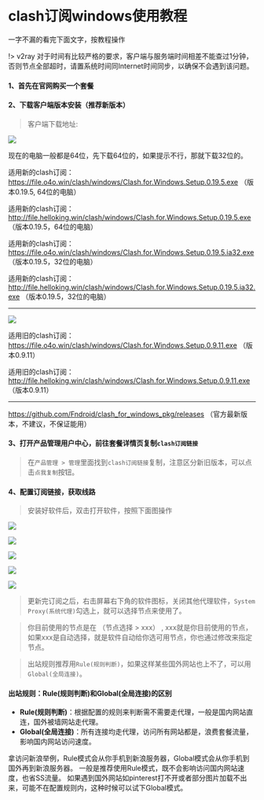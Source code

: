 # clash订阅windows使用教程

一字不漏的看完下面文字，按教程操作

!> v2ray 对于时间有比较严格的要求，客户端与服务端时间相差不能查过1分钟，否则节点全部超时，请置系统时间同Internet时间同步，以确保不会遇到该问题。
#### 1、首先在官网购买一个套餐

<!-- https://kingfast.cc/buy

如果上面的网址打不开看下面的教程：

https://www.zybuluo.com/hellozubuluo/note/1728024 -->

#### 2、下载客户端版本安装（推荐新版本）

> 客户端下载地址:

![](/img/new-clash.png)

现在的电脑一般都是64位，先下载64位的，如果提示不行，那就下载32位的。

适用新的clash订阅： https://file.o4o.win/clash/windows/Clash.for.Windows.Setup.0.19.5.exe （版本0.19.5, 64位的电脑）

适用新的clash订阅： http://file.helloking.win/clash/windows/Clash.for.Windows.Setup.0.19.5.exe （版本0.19.5，64位的电脑）

适用新的clash订阅： https://file.o4o.win/clash/windows/Clash.for.Windows.Setup.0.19.5.ia32.exe （版本0.19.5，32位的电脑）

适用新的clash订阅： http://file.helloking.win/clash/windows/Clash.for.Windows.Setup.0.19.5.ia32.exe （版本0.19.5，32位的电脑）

---
![](/img/old-clash.png)

适用旧的clash订阅：https://file.o4o.win/clash/windows/Clash.for.Windows.Setup.0.9.11.exe （版本0.9.11）

适用旧的clash订阅：http://file.helloking.win/clash/windows/Clash.for.Windows.Setup.0.9.11.exe （版本0.9.11）

---

https://github.com/Fndroid/clash_for_windows_pkg/releases （官方最新版本，不建议，不保证能用）



#### 3、打开产品管理用户中心，前往套餐详情页复制`clash订阅链接`

> 在`产品管理 > 管理`里面找到`clash订阅链接`复制，注意区分新旧版本，可以点击`点我复制`按钮。

#### 4、配置订阅链接，获取线路

> 安装好软件后，双击打开软件，按照下面图操作

![](/img/1.png)

![](/img/2.png)

![](/img/3.png)

![](/img/4.png)

![](/img/w4.png)

> 更新完订阅之后，右击屏幕右下角的软件图标，关闭其他代理软件，`System Proxy(系统代理)`勾选上，就可以选择节点来使用了。

> 你目前使用的节点是在 （节点选择 > xxx） , xxx就是你目前使用的节点，如果xxx是自动选择，就是软件自动给你选可用节点，你也通过修改来指定节点。

> 出站规则推荐用`Rule(规则判断)`，如果这样某些国外网站也上不了，可以用`Global(全局连接)`。

#### 出站规则：Rule(规则判断)和Global(全局连接)的区别

- **Rule(规则判断)**：根据配置的规则来判断需不需要走代理，一般是国内网站直连，国外被墙网站走代理。
- **Global(全局连接)**：所有连接均走代理，访问所有网站都是，浪费套餐流量，影响国内网站访问速度。

拿访问新浪举例，Rule模式会从你手机到新浪服务器，Global模式会从你手机到国外再到新浪服务器。
一般是推荐使用Rule模式，既不会影响访问国内网站速度，也省SS流量。
如果遇到国外网站如pinterest打不开或者部分图片加载不出来，可能不在配置规则内，这种时候可以试下Global模式。

